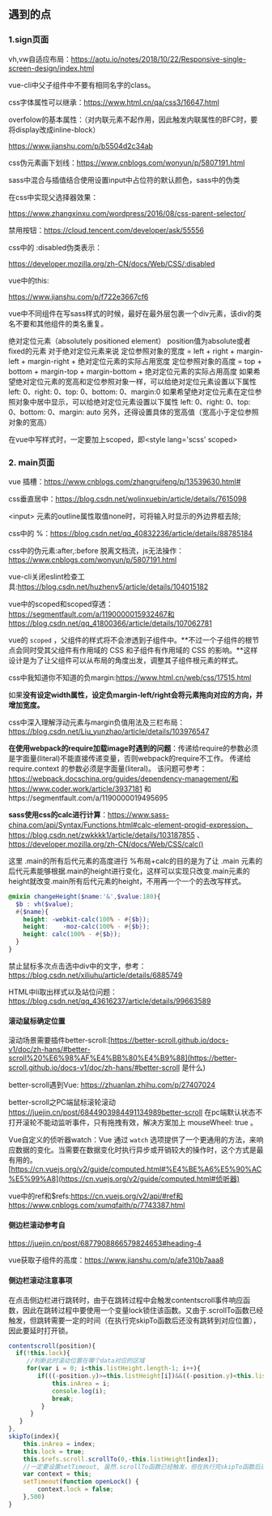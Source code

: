 ## 遇到的点



### 1.sign页面

vh,vw自适应布局：<https://aotu.io/notes/2018/10/22/Responsive-single-screen-design/index.html>

vue-cli中父子组件中不要有相同名字的class。

css字体属性可以继承：<https://www.html.cn/qa/css3/16647.html>

overfolow的基本属性：（对内联元素不起作用，因此触发内联属性的BFC时，要将display改成inline-block）

<https://www.jianshu.com/p/b5504d2c34ab>

css伪元素画下划线：<https://www.cnblogs.com/wonyun/p/5807191.html>

sass中混合与插值结合使用设置input中占位符的默认颜色，sass中的伪类

在css中实现父选择器效果：

<https://www.zhangxinxu.com/wordpress/2016/08/css-parent-selector/>

禁用按钮：<https://cloud.tencent.com/developer/ask/55556>

css中的 :disabled伪类表示：

<https://developer.mozilla.org/zh-CN/docs/Web/CSS/:disabled>

vue中的this:

<https://www.jianshu.com/p/f722e3667cf6>

vue中不同组件在写sass样式的时候，最好在最外层包裹一个div元素，该div的类名不要和其他组件的类名重复。



绝对定位元素（absolutely positioned element）
position值为absolute或者fixed的元素
对于绝对定位元素来说
定位参照对象的宽度 = left + right + margin-left + margin-right + 绝对定位元素的实际占用宽度
定位参照对象的高度 = top + bottom + margin-top + margin-bottom + 绝对定位元素的实际占用高度
如果希望绝对定位元素的宽高和定位参照对象一样，可以给绝对定位元素设置以下属性
left: 0、right: 0、top: 0、bottom: 0、margin:0
如果希望绝对定位元素在定位参照对象中居中显示，可以给绝对定位元素设置以下属性
left: 0、right: 0、top: 0、bottom: 0、margin: auto
另外，还得设置具体的宽高值（宽高小于定位参照对象的宽高）



在vue中写样式时，一定要加上scoped，即\<style lang='scss' scoped>



### 2. main页面

vue 插槽：https://www.cnblogs.com/zhangruifeng/p/13539630.html#

css垂直居中：https://blog.csdn.net/wolinxuebin/article/details/7615098

\<input> 元素的outline属性取值none时，可将输入时显示的外边界框去除;

css中的 %：https://blog.csdn.net/qq_40832236/article/details/88785184

css中的伪元素:after,:before 脱离文档流，js无法操作：https://www.cnblogs.com/wonyun/p/5807191.html

vue-cli关闭eslint检查工具:https://blog.csdn.net/huzhenv5/article/details/104015182



vue中的scoped和scoped穿透：https://segmentfault.com/a/1190000015932467和https://blog.csdn.net/qq_41800366/article/details/107062781

vue的 `scoped` ，父组件的样式将不会渗透到子组件中。**不过一个子组件的根节点会同时受其父组件有作用域的 CSS 和子组件有作用域的 CSS 的影响。**这样设计是为了让父组件可以从布局的角度出发，调整其子组件根元素的样式。



css中我知道你不知道的负margin:https://www.html.cn/web/css/17515.html

如果**没有设定width属性，设定负margin-left/right会将元素拖向对应的方向，并增加宽度。**



css中深入理解浮动元素与margin负值用法及三栏布局：https://blog.csdn.net/Liu_yunzhao/article/details/103976547



**在使用webpack的require加载image时遇到的问题**：传递给require的参数必须是字面量(literal)不能直接传递变量，否则webpack的require不工作。 传递给 require.context 的参数必须是字面量(literal)。 该问题可参考：https://webpack.docschina.org/guides/dependency-management/和 https://www.coder.work/article/3937181 和https://segmentfault.com/a/1190000019495695



**sass使用css的calc进行计算**：https://www.sass-china.com/api/Syntax/Functions.html#calc-element-progid-expression、https://blog.csdn.net/zwkkkk1/article/details/103187855 、https://developer.mozilla.org/zh-CN/docs/Web/CSS/calc()

这里 .main的所有后代元素的高度进行 %布局+calc的目的是为了让  .main 元素的后代元素能够根据.main的height进行变化，这样可以实现只改变.main元素的height就改变.main所有后代元素的height，不用再一个一个的去改写样式。

```scss
@mixin changeHeight($name:'&',$value:180){
  $b : vh($value);
  #{$name}{
    height: -webkit-calc(100% - #{$b});
    height:    -moz-calc(100% - #{$b});
    height: calc(100% - #{$b});
  }
}
```





禁止鼠标多次点击选中div中的文字，参考：https://blog.csdn.net/xiliuhu/article/details/6885749



HTML中li取出样式以及站位问题：https://blog.csdn.net/qq_43616237/article/details/99663589



#### 滚动鼠标确定位置

滚动场景需要插件better-scroll:[https://better-scroll.github.io/docs-v1/doc/zh-hans/#better-scroll%20%E6%98%AF%E4%BB%80%E4%B9%88](https://better-scroll.github.io/docs-v1/doc/zh-hans/#better-scroll 是什么)

better-scroll遇到Vue: https://zhuanlan.zhihu.com/p/27407024

better-scroll之PC端鼠标滚轮滚动 https://juejin.cn/post/6844903984491134989better-scroll 在pc端默认状态不打开滚轮不能动监听事件，只有拖拽有效，解决方案加上 mouseWheel: true 。



Vue自定义的侦听器watch：Vue 通过 `watch` 选项提供了一个更通用的方法，来响应数据的变化。当需要在数据变化时执行异步或开销较大的操作时，这个方式是最有用的。[https://cn.vuejs.org/v2/guide/computed.html#%E4%BE%A6%E5%90%AC%E5%99%A8](https://cn.vuejs.org/v2/guide/computed.html#侦听器)





vue中的ref和$refs:https://cn.vuejs.org/v2/api/#ref和https://www.cnblogs.com/xumqfaith/p/7743387.html



#### 侧边栏滚动参考自

https://juejin.cn/post/6877908866579824653#heading-4





vue获取子组件的高度：https://www.jianshu.com/p/afe310b7aaa8



#### 侧边栏滚动注意事项

在点击侧边栏进行跳转时，由于在跳转过程中会触发contentscroll事件响应函数，因此在跳转过程中要使用一个变量lock锁住该函数。又由于.scrollTo函数已经触发，但跳转需要一定的时间（在执行完skipTo函数后还没有跳转到对应位置），因此要延时打开锁。

```javascript
contentscroll(position){
  if(!this.lock){
     //判断此时滚动位置在哪个data对应的区域
     for(var i = 0; i<this.listHeight.length-1; i++){
        if(((-position.y)>=this.listHeight[i])&&((-position.y)<this.listHeight[i+1])){
        	this.inArea = i;
            console.log(i);
            break;
         }
      }
   }
},
skipTo(index){
	this.inArea = index;
	this.lock = true;
	this.$refs.scroll.scrollTo(0,-this.listHeight[index]);
	//一定要设置setTimeout, 虽然.scrollTo函数已经触发，但在执行完skipTo函数后还没有跳转到对应位置，因此要延时打开锁。
    var context = this;
    setTimeout(function openLock() {
        context.lock = false;
    },500)
}
```

